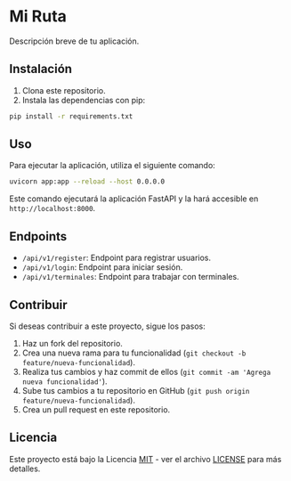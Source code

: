 # Mi Ruta

Descripción breve de tu aplicación.

## Instalación

1. Clona este repositorio.
2. Instala las dependencias con pip:

```bash
pip install -r requirements.txt
```

## Uso

Para ejecutar la aplicación, utiliza el siguiente comando:

```bash
uvicorn app:app --reload --host 0.0.0.0
```

Este comando ejecutará la aplicación FastAPI y la hará accesible en `http://localhost:8000`.

## Endpoints

- `/api/v1/register`: Endpoint para registrar usuarios.
- `/api/v1/login`: Endpoint para iniciar sesión.
- `/api/v1/terminales`: Endpoint para trabajar con terminales.

## Contribuir

Si deseas contribuir a este proyecto, sigue los pasos:

1. Haz un fork del repositorio.
2. Crea una nueva rama para tu funcionalidad (`git checkout -b feature/nueva-funcionalidad`).
3. Realiza tus cambios y haz commit de ellos (`git commit -am 'Agrega nueva funcionalidad'`).
4. Sube tus cambios a tu repositorio en GitHub (`git push origin feature/nueva-funcionalidad`).
5. Crea un pull request en este repositorio.

## Licencia

Este proyecto está bajo la Licencia [MIT](https://opensource.org/licenses/MIT) - ver el archivo [LICENSE](LICENSE) para más detalles.
